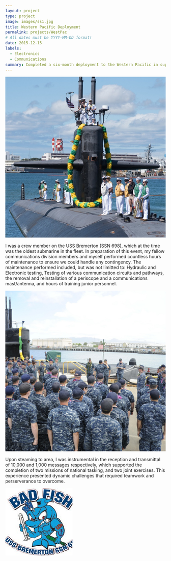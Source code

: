 ```yaml
---
layout: project
type: project
image: images/ss1.jpg
title: Western Pacific Deployment
permalink: projects/WestPac
# All dates must be YYYY-MM-DD format!
date: 2015-12-15
labels:
  - Electronics
  - Communications
summary: Completed a six-month deployment to the Western Pacific in support of missions vital to national security.
---
```


<div class="ui small rounded images">
  <img class="ui image" src="../images/USS_BREMERTON.jpg">
</div>

I was a crew member on the USS Bremerton (SSN 698), which at the time was the oldest submarine in the fleet. In preparation of this event, my fellow communications division members and myself performed countless hours of maintenance to ensure we could handle any contingency. The maintenance performed included, but was not limitted to: Hydraulic and Electronic testing, Testing of various communication circuits and pathways, the removal and reinstallation of a periscope and a communications mast/antenna, and hours of training junior personnel.

<div class="ui small rounded images">
<img class="ui image" src="../images/USS_BREMERTON2.jpg">
</div>

Upon steaming to area, I was instrumental in the reception and transmittal of 10,000 and 1,000 messages respectively, which supported the completion of two missions of national tasking, and two joint exercises. This experience presented dynamic challenges that required teamwork and perserverance to overcome.

<div class="ui small rounded images">
<img class="ui image" src="../images/billyBadfish.jpg">
</div>





